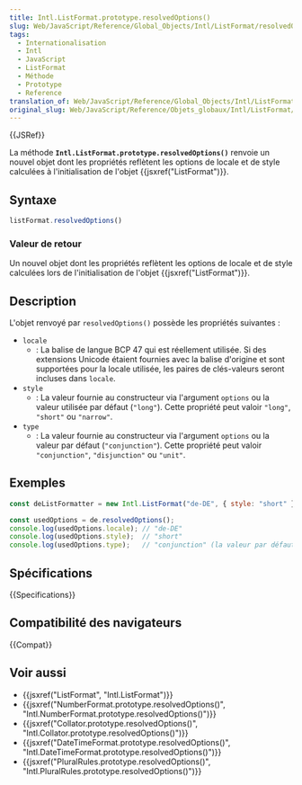 ```yaml
---
title: Intl.ListFormat.prototype.resolvedOptions()
slug: Web/JavaScript/Reference/Global_Objects/Intl/ListFormat/resolvedOptions
tags:
  - Internationalisation
  - Intl
  - JavaScript
  - ListFormat
  - Méthode
  - Prototype
  - Reference
translation_of: Web/JavaScript/Reference/Global_Objects/Intl/ListFormat/resolvedOptions
original_slug: Web/JavaScript/Reference/Objets_globaux/Intl/ListFormat/resolvedOptions
---
```


{{JSRef}}

La méthode **`Intl.ListFormat.prototype.resolvedOptions()`** renvoie un nouvel objet dont les propriétés reflètent les options de locale et de style calculées à l'initialisation de l'objet {{jsxref("ListFormat")}}.

## Syntaxe

```js
listFormat.resolvedOptions()
```

### Valeur de retour

Un nouvel objet dont les propriétés reflètent les options de locale et de style calculées lors de l'initialisation de l'objet {{jsxref("ListFormat")}}.

## Description

L'objet renvoyé par `resolvedOptions()` possède les propriétés suivantes :

- `locale`
  - : La balise de langue BCP 47 qui est réellement utilisée. Si des extensions Unicode étaient fournies avec la balise d'origine et sont supportées pour la locale utilisée, les paires de clés-valeurs seront incluses dans `locale`.
- `style`
  - : La valeur fournie au constructeur via l'argument `options` ou la valeur utilisée par défaut (`"long"`). Cette propriété peut valoir `"long"`, `"short"` ou `"narrow"`.
- `type`
  - : La valeur fournie au constructeur via l'argument `options` ou la valeur par défaut (`"conjunction"`). Cette propriété peut valoir `"conjunction"`, `"disjunction"` ou `"unit"`.

## Exemples

```js
const deListFormatter = new Intl.ListFormat("de-DE", { style: "short" });

const usedOptions = de.resolvedOptions();
console.log(usedOptions.locale); // "de-DE"
console.log(usedOptions.style);  // "short"
console.log(usedOptions.type);   // "conjunction" (la valeur par défaut)
```

## Spécifications

{{Specifications}}

## Compatibilité des navigateurs

{{Compat}}

## Voir aussi

- {{jsxref("ListFormat", "Intl.ListFormat")}}
- {{jsxref("NumberFormat.prototype.resolvedOptions()", "Intl.NumberFormat.prototype.resolvedOptions()")}}
- {{jsxref("Collator.prototype.resolvedOptions()", "Intl.Collator.prototype.resolvedOptions()")}}
- {{jsxref("DateTimeFormat.prototype.resolvedOptions()", "Intl.DateTimeFormat.prototype.resolvedOptions()")}}
- {{jsxref("PluralRules.prototype.resolvedOptions()", "Intl.PluralRules.prototype.resolvedOptions()")}}

